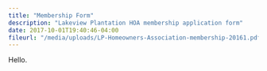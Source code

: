 ```yaml
---
title: "Membership Form"
description: "Lakeview Plantation HOA membership application form"
date: 2017-10-01T19:40:46-04:00
fileurl: "/media/uploads/LP-Homeowners-Association-membership-20161.pdf"
---
```


Hello.
